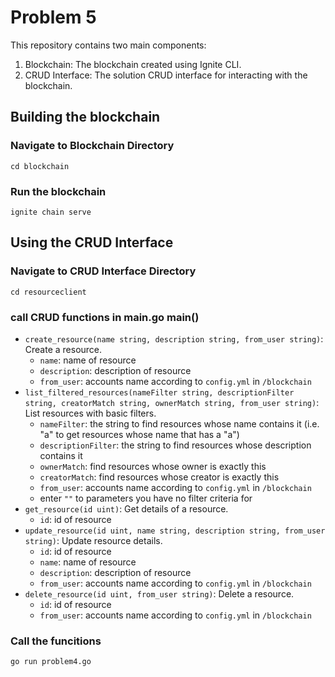 # Problem 5
This repository contains two main components: <br>
1. Blockchain: The blockchain created using Ignite CLI. <br>
2. CRUD Interface: The solution CRUD interface for interacting with the blockchain. <br>

## Building the blockchain 

### Navigate to Blockchain Directory
```
cd blockchain
```

### Run the blockchain
```
ignite chain serve
```

## Using the CRUD Interface


### Navigate to CRUD Interface Directory
```
cd resourceclient
```

### call CRUD functions in main.go main()
- `create_resource(name string, description string, from_user string)`:  Create a resource.
    - `name`: name of resource 
    - `description`: description of resource 
    - `from_user`: accounts name according to `config.yml` in `/blockchain`
- `list_filtered_resources(nameFilter string, descriptionFilter string, creatorMatch string, ownerMatch string, from_user string)`: List resources with basic filters.
    - `nameFilter`: the string to find resources whose name contains it (i.e. "a" to get resources whose name that has a "a")
    - `descriptionFilter`: the string to find resources whose description contains it
    - `ownerMatch`: find resources whose owner is exactly this
    - `creatorMatch`: find resources whose creator is exactly this
    - `from_user`: accounts name according to `config.yml` in `/blockchain`
    - enter `""` to parameters you have no filter criteria for
- `get_resource(id uint)`: Get details of a resource.
    - `id`: id of resource
- `update_resource(id uint, name string, description string, from_user string)`: Update resource details.
    - `id`: id of resource
    - `name`: name of resource 
    - `description`: description of resource 
    - `from_user`: accounts name according to `config.yml` in `/blockchain`
- `delete_resource(id uint, from_user string)`: Delete a resource.
    - `id`: id of resource
    - `from_user`: accounts name according to `config.yml` in `/blockchain`

### Call the funcitions
```
go run problem4.go
```
